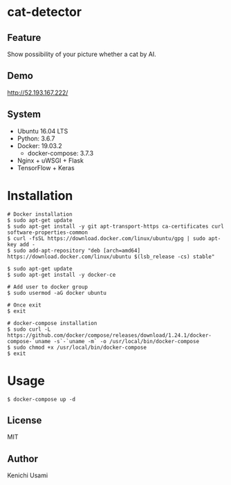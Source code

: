 # cat-detector

## Feature

Show possibility of your picture whether a cat by AI.

## Demo

http://52.193.167.222/

## System

- Ubuntu 16.04 LTS
- Python: 3.6.7
- Docker: 19.03.2
    - docker-compose: 3.7.3
- Nginx + uWSGI + Flask
- TensorFlow + Keras

# Installation
```
# Docker installation
$ sudo apt-get update
$ sudo apt-get install -y git apt-transport-https ca-certificates curl software-properties-common
$ curl -fsSL https://download.docker.com/linux/ubuntu/gpg | sudo apt-key add -
$ sudo add-apt-repository "deb [arch=amd64] https://download.docker.com/linux/ubuntu $(lsb_release -cs) stable"

$ sudo apt-get update
$ sudo apt-get install -y docker-ce

# Add user to docker group
$ sudo usermod -aG docker ubuntu

# Once exit
$ exit

# docker-compose installation
$ sudo curl -L https://github.com/docker/compose/releases/download/1.24.1/docker-compose-`uname -s`-`uname -m` -o /usr/local/bin/docker-compose
$ sudo chmod +x /usr/local/bin/docker-compose
$ exit
```

# Usage
```
$ docker-compose up -d
```

## License

MIT

##  Author

Kenichi Usami
